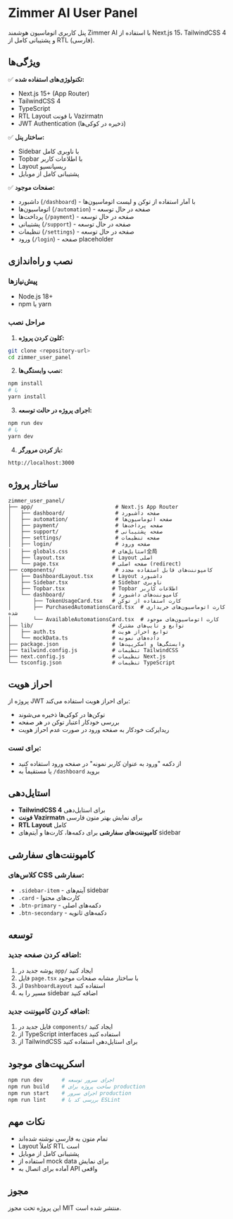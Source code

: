 # Zimmer AI User Panel

پنل کاربری اتوماسیون هوشمند Zimmer AI با استفاده از Next.js 15، TailwindCSS 4 و پشتیبانی کامل از RTL (فارسی).

## ویژگی‌ها

✅ **تکنولوژی‌های استفاده شده:**
- Next.js 15+ (App Router)
- TailwindCSS 4
- TypeScript
- RTL Layout با فونت Vazirmatn
- JWT Authentication (ذخیره در کوکی‌ها)

✅ **ساختار پنل:**
- Sidebar با ناوبری کامل
- Topbar با اطلاعات کاربر
- Layout ریسپانسیو
- پشتیبانی کامل از موبایل

✅ **صفحات موجود:**
- داشبورد (`/dashboard`) - با آمار استفاده از توکن و لیست اتوماسیون‌ها
- اتوماسیون‌ها (`/automation`) - صفحه در حال توسعه
- پرداخت‌ها (`/payment`) - صفحه در حال توسعه
- پشتیبانی (`/support`) - صفحه در حال توسعه
- تنظیمات (`/settings`) - صفحه در حال توسعه
- ورود (`/login`) - صفحه placeholder

## نصب و راه‌اندازی

### پیش‌نیازها
- Node.js 18+ 
- npm یا yarn

### مراحل نصب

1. **کلون کردن پروژه:**
```bash
git clone <repository-url>
cd zimmer_user_panel
```

2. **نصب وابستگی‌ها:**
```bash
npm install
# یا
yarn install
```

3. **اجرای پروژه در حالت توسعه:**
```bash
npm run dev
# یا
yarn dev
```

4. **باز کردن مرورگر:**
```
http://localhost:3000
```

## ساختار پروژه

```
zimmer_user_panel/
├── app/                          # Next.js App Router
│   ├── dashboard/                # صفحه داشبورد
│   ├── automation/               # صفحه اتوماسیون‌ها
│   ├── payment/                  # صفحه پرداخت‌ها
│   ├── support/                  # صفحه پشتیبانی
│   ├── settings/                 # صفحه تنظیمات
│   ├── login/                    # صفحه ورود
│   ├── globals.css              # استایل‌های全局
│   ├── layout.tsx               # Layout اصلی
│   └── page.tsx                 # صفحه اصلی (redirect)
├── components/                   # کامپوننت‌های قابل استفاده مجدد
│   ├── DashboardLayout.tsx      # Layout داشبورد
│   ├── Sidebar.tsx              # Sidebar ناوبری
│   ├── Topbar.tsx               # Topbar اطلاعات کاربر
│   └── dashboard/               # کامپوننت‌های داشبورد
│       ├── TokenUsageCard.tsx   # کارت استفاده از توکن
│       ├── PurchasedAutomationsCard.tsx  # کارت اتوماسیون‌های خریداری شده
│       └── AvailableAutomationsCard.tsx  # کارت اتوماسیون‌های موجود
├── lib/                         # توابع و تایپ‌های مشترک
│   ├── auth.ts                  # توابع احراز هویت
│   └── mockData.ts              # داده‌های نمونه
├── package.json                 # وابستگی‌ها و اسکریپت‌ها
├── tailwind.config.js           # تنظیمات TailwindCSS
├── next.config.js               # تنظیمات Next.js
└── tsconfig.json                # تنظیمات TypeScript
```

## احراز هویت

پروژه از JWT برای احراز هویت استفاده می‌کند:

- توکن‌ها در کوکی‌ها ذخیره می‌شوند
- بررسی خودکار اعتبار توکن در هر صفحه
- ریدایرکت خودکار به صفحه ورود در صورت عدم احراز هویت

### برای تست:
- از دکمه "ورود به عنوان کاربر نمونه" در صفحه ورود استفاده کنید
- یا مستقیماً به `/dashboard` بروید

## استایل‌دهی

- **TailwindCSS 4** برای استایل‌دهی
- **فونت Vazirmatn** برای نمایش بهتر متون فارسی
- **RTL Layout** کامل
- **کامپوننت‌های سفارشی** برای دکمه‌ها، کارت‌ها و آیتم‌های sidebar

## کامپوننت‌های سفارشی

### کلاس‌های CSS سفارشی:
- `.sidebar-item` - آیتم‌های sidebar
- `.card` - کارت‌های محتوا
- `.btn-primary` - دکمه‌های اصلی
- `.btn-secondary` - دکمه‌های ثانویه

## توسعه

### اضافه کردن صفحه جدید:
1. پوشه جدید در `app/` ایجاد کنید
2. فایل `page.tsx` با ساختار مشابه صفحات موجود
3. از `DashboardLayout` استفاده کنید
4. مسیر را به sidebar اضافه کنید

### اضافه کردن کامپوننت جدید:
1. فایل جدید در `components/` ایجاد کنید
2. از TypeScript interfaces استفاده کنید
3. از TailwindCSS برای استایل‌دهی استفاده کنید

## اسکریپت‌های موجود

```bash
npm run dev      # اجرای سرور توسعه
npm run build    # ساخت پروژه برای production
npm run start    # اجرای سرور production
npm run lint     # بررسی کد با ESLint
```

## نکات مهم

- تمام متون به فارسی نوشته شده‌اند
- Layout کاملاً RTL است
- پشتیبانی کامل از موبایل
- استفاده از mock data برای نمایش
- آماده برای اتصال به API واقعی

## مجوز

این پروژه تحت مجوز MIT منتشر شده است. 